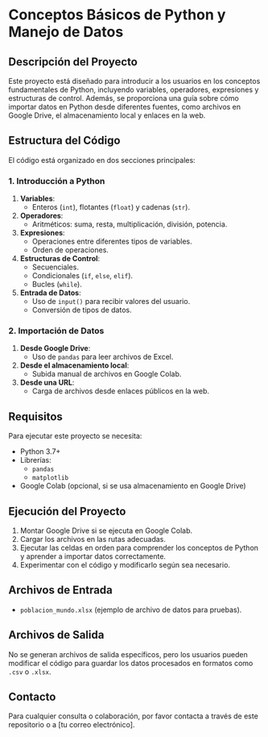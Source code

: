 # **Conceptos Básicos de Python y Manejo de Datos**

## **Descripción del Proyecto**
Este proyecto está diseñado para introducir a los usuarios en los conceptos fundamentales de Python, incluyendo variables, operadores, expresiones y estructuras de control. Además, se proporciona una guía sobre cómo importar datos en Python desde diferentes fuentes, como archivos en Google Drive, el almacenamiento local y enlaces en la web.

## **Estructura del Código**
El código está organizado en dos secciones principales:

### **1. Introducción a Python**
1. **Variables**:
   - Enteros (`int`), flotantes (`float`) y cadenas (`str`).
2. **Operadores**:
   - Aritméticos: suma, resta, multiplicación, división, potencia.
3. **Expresiones**:
   - Operaciones entre diferentes tipos de variables.
   - Orden de operaciones.
4. **Estructuras de Control**:
   - Secuenciales.
   - Condicionales (`if`, `else`, `elif`).
   - Bucles (`while`).
5. **Entrada de Datos**:
   - Uso de `input()` para recibir valores del usuario.
   - Conversión de tipos de datos.

### **2. Importación de Datos**
1. **Desde Google Drive**:
   - Uso de `pandas` para leer archivos de Excel.
2. **Desde el almacenamiento local**:
   - Subida manual de archivos en Google Colab.
3. **Desde una URL**:
   - Carga de archivos desde enlaces públicos en la web.

## **Requisitos**
Para ejecutar este proyecto se necesita:
- Python 3.7+
- Librerías:
  - `pandas`
  - `matplotlib`
- Google Colab (opcional, si se usa almacenamiento en Google Drive)

## **Ejecución del Proyecto**
1. Montar Google Drive si se ejecuta en Google Colab.
2. Cargar los archivos en las rutas adecuadas.
3. Ejecutar las celdas en orden para comprender los conceptos de Python y aprender a importar datos correctamente.
4. Experimentar con el código y modificarlo según sea necesario.

## **Archivos de Entrada**
- `poblacion_mundo.xlsx` (ejemplo de archivo de datos para pruebas).

## **Archivos de Salida**
No se generan archivos de salida específicos, pero los usuarios pueden modificar el código para guardar los datos procesados en formatos como `.csv` o `.xlsx`.

## **Contacto**
Para cualquier consulta o colaboración, por favor contacta a través de este repositorio o a [tu correo electrónico].


